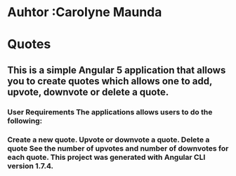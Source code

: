 # Auhtor :Carolyne Maunda

# Quotes
## This is a simple Angular 5 application that allows you to create quotes which allows one to add, upvote, downvote or delete a quote.

### User Requirements The applications allows users to do the following:

### Create a new quote. Upvote or downvote a quote. Delete a quote See the number of upvotes and number of downvotes for each quote. This project was generated with Angular CLI version 1.7.4.
